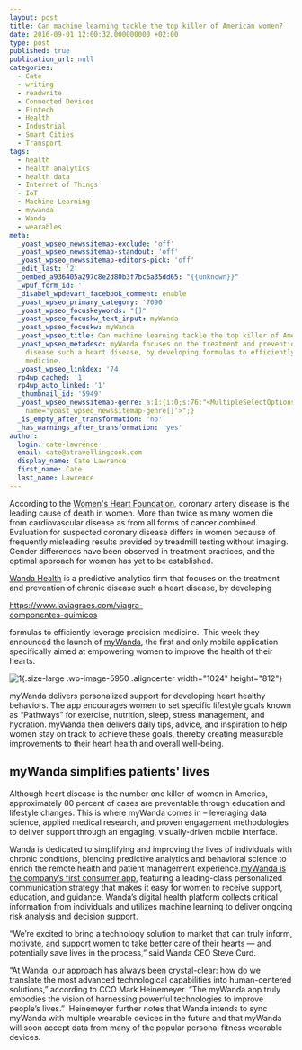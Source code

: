 ```yaml
---
layout: post
title: Can machine learning tackle the top killer of American women?
date: 2016-09-01 12:00:32.000000000 +02:00
type: post
published: true
publication_url: null
categories:
  - Cate
  - writing
  - readwrite
  - Connected Devices
  - Fintech
  - Health
  - Industrial
  - Smart Cities
  - Transport
tags:
  - health
  - health analytics
  - health data
  - Internet of Things
  - IoT
  - Machine Learning
  - mywanda
  - Wanda
  - wearables
meta:
  _yoast_wpseo_newssitemap-exclude: 'off'
  _yoast_wpseo_newssitemap-standout: 'off'
  _yoast_wpseo_newssitemap-editors-pick: 'off'
  _edit_last: '2'
  _oembed_a936405a297c8e2d80b3f7bc6a35dd65: "{{unknown}}"
  _wpuf_form_id: ''
  _disabel_wpdevart_facebook_comment: enable
  _yoast_wpseo_primary_category: '7090'
  _yoast_wpseo_focuskeywords: "[]"
  _yoast_wpseo_focuskw_text_input: myWanda
  _yoast_wpseo_focuskw: myWanda
  _yoast_wpseo_title: Can machine learning tackle the top killer of American women?
  _yoast_wpseo_metadesc: myWanda focuses on the treatment and prevention of chronic
    disease such a heart disease, by developing formulas to efficiently leverage precision
    medicine.
  _yoast_wpseo_linkdex: '74'
  rp4wp_cached: '1'
  rp4wp_auto_linked: '1'
  _thumbnail_id: '5949'
  _yoast_wpseo_newssitemap-genre: a:1:{i:0;s:76:"<MultipleSelectOptions {} for select
    name='yoast_wpseo_newssitemap-genre[]'>";}
  _is_empty_after_transformation: 'no'
  _has_warnings_after_transformation: 'yes'
author:
  login: cate-lawrence
  email: cate@atravellingcook.com
  display_name: Cate Lawrence
  first_name: Cate
  last_name: Lawrence
---
```

According to the [Women's Heart
Foundation](https://www.womensheart.org/content/HeartDisease/gender_differences.asp), coronary
artery disease is the leading cause of death in women. More than twice
as many women die from cardiovascular disease as from all forms of
cancer combined. Evaluation for suspected coronary disease differs in
women because of frequently misleading results provided by treadmill
testing without imaging. Gender differences have been observed in
treatment practices, and the optimal approach for women has yet to be
established.

[Wanda Health](https://yourwanda.com/) is a predictive analytics firm
that focuses on the treatment and prevention of chronic disease such a
heart disease, by developing

<div id="kRy9OcUIp" style="width: 311px">

<https://www.laviagraes.com/viagra-componentes-quimicos>

</div>

formulas to efficiently leverage precision medicine.  This week they
announced the launch of
[myWanda](https://itunes.apple.com/us/app/mywanda/id1125216315?ls=1&mt=8),
the first and only mobile application specifically aimed at empowering
women to improve the health of their hearts.

![1](rw-import/1-1024x812.png){.size-large
.wp-image-5950 .aligncenter width="1024" height="812"}

myWanda delivers personalized support for developing heart healthy
behaviors. The app encourages women to set specific lifestyle goals
known as “Pathways” for exercise, nutrition, sleep, stress management,
and hydration. myWanda then delivers daily tips, advice, and inspiration
to help women stay on track to achieve these goals, thereby creating
measurable improvements to their heart health and overall well-being.

myWanda simplifies patients' lives
----------------------------------

Although heart disease is the number one killer of women in America,
approximately 80 percent of cases are preventable through education and
lifestyle changes. This is where myWanda comes in – leveraging data
science, applied medical research, and proven engagement methodologies
to deliver support through an engaging, visually-driven mobile
interface.

Wanda is dedicated to simplifying and improving the lives of individuals
with chronic conditions, blending predictive analytics and behavioral
science to enrich the remote health and patient management
experience.[myWanda is the company’s first consumer
app](https://itunes.apple.com/us/app/mywanda/id1125216315?ls=1&mt=8),
featuring a leading-class personalized communication strategy that makes
it easy for women to receive support, education, and guidance. Wanda’s
digital health platform collects critical information from individuals
and utilizes machine learning to deliver ongoing risk analysis and
decision support.

“We’re excited to bring a technology solution to market that can truly
inform, motivate, and support women to take better care of their hearts
— and potentially save lives in the process,” said Wanda CEO Steve Curd.

“At Wanda, our approach has always been crystal-clear: how do we
translate the most advanced technological capabilities into
human-centered solutions,” according to CCO Mark Heinemeyer. “The
myWanda app truly embodies the vision of harnessing powerful
technologies to improve people’s lives.”  Heinemeyer further notes that
Wanda intends to sync myWanda with multiple wearable devices in the
future and that myWanda will soon accept data from many of the popular
personal fitness wearable devices.
